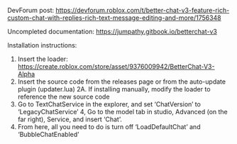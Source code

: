 DevForum post: https://devforum.roblox.com/t/better-chat-v3-feature-rich-custom-chat-with-replies-rich-text-message-editing-and-more/1756348

Uncompleted documentation: https://jumpathy.gitbook.io/betterchat-v3

Installation instructions:
1. Insert the loader: https://create.roblox.com/store/asset/9376009942/BetterChat-V3-Alpha
2. Insert the source code from the releases page or from the auto-update plugin (updater.lua)
2A. If installing manually, modify the loader to reference the new source code
3. Go to TextChatService in the explorer, and set ‘ChatVersion’ to ‘LegacyChatService’
4, Go to the model tab in studio, Advanced (on the far right), Service, and insert ‘Chat’.
5. From here, all you need to do is turn off ‘LoadDefaultChat’ and ‘BubbleChatEnabled’

